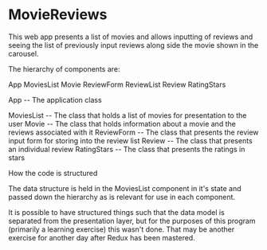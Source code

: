 # MovieReviews

This web app presents a list of movies and allows inputting of reviews 
and seeing the list of previously input reviews along side the movie shown in the carousel.

The hierarchy of components are:

App
    MoviesList
        Movie
            ReviewForm
            ReviewList
                Review
                    RatingStars

App -- The application class

MoviesList -- The class that holds a list of movies for presentation to the user
Movie -- The class that holds information about a movie and the reviews associated with it
ReviewForm -- The class that presents the review input form for storing into the review list
Review -- The class that presents an individual review
RatingStars -- The class that presents the ratings in stars

How the code is structured

The data structure is held in the MoviesList component in it's state and passed down the hierarchy
as is relevant for use in each component.

It is possible to have structured things such that the data model is separated from the presentation layer,
but for the purposes of this program (primarily a learning exercise) this wasn't done. That may be another
exercise for another day after Redux has been mastered.



